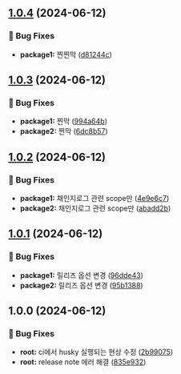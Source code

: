 ## [1.0.4](https://github.com/bebusl/monorepo-semver-test/compare/@bebusl/monorepo-package1@1.0.3...@bebusl/monorepo-package1@1.0.4) (2024-06-12)

### 🐛 Bug Fixes

* **package1:** 찐찐막 ([d81244c](https://github.com/bebusl/monorepo-semver-test/commit/d81244ce50e8a3dc0a692de528605e1dde700be2))

## [1.0.3](https://github.com/bebusl/monorepo-semver-test/compare/@bebusl/monorepo-package1@1.0.2...@bebusl/monorepo-package1@1.0.3) (2024-06-12)

### 🐛 Bug Fixes

* **package1:** 찐막 ([994a64b](https://github.com/bebusl/monorepo-semver-test/commit/994a64b9722bf3184128395cc0e7e4d7db613fb2))
* **package2:** 찐막 ([6dc8b57](https://github.com/bebusl/monorepo-semver-test/commit/6dc8b577ee59ade0030d727d2ec2038f227c9777))

## [1.0.2](https://github.com/bebusl/monorepo-semver-test/compare/@bebusl/monorepo-package1@1.0.1...@bebusl/monorepo-package1@1.0.2) (2024-06-12)

### 🐛 Bug Fixes

* **package1:** 채인지로그 관련 scope만 ([4e9e6c7](https://github.com/bebusl/monorepo-semver-test/commit/4e9e6c78a6035c9b38721de9ea5b0ad89b59a85c))
* **package2:** 채인지로그 관련 scope만 ([abadd2b](https://github.com/bebusl/monorepo-semver-test/commit/abadd2bf650ebce1c3e7bfb997ff773314ebbaae))

## [1.0.1](https://github.com/bebusl/monorepo-semver-test/compare/@bebusl/monorepo-package1@1.0.0...@bebusl/monorepo-package1@1.0.1) (2024-06-12)

### 🐛 Bug Fixes

* **package1:** 릴리즈 옵션 변경 ([96dde43](https://github.com/bebusl/monorepo-semver-test/commit/96dde435e70e97adcc4a153e30b6a941b588cedc))
* **package2:** 릴리즈 옵션 변경 ([95b1388](https://github.com/bebusl/monorepo-semver-test/commit/95b13885d63cdbb5453213ee7004716511d1706b))

## 1.0.0 (2024-06-12)

### 🐛 Bug Fixes

* **root:** ci에서 husky 실행되는 현상 수정 ([2b99075](https://github.com/bebusl/monorepo-semver-test/commit/2b990759d989f75f89dbf9056ad3bd5a1b952116))
* **root:** release note 에러 해결 ([835e932](https://github.com/bebusl/monorepo-semver-test/commit/835e932a511ee06495e6e15d7ed3fca3b2ea4321))
